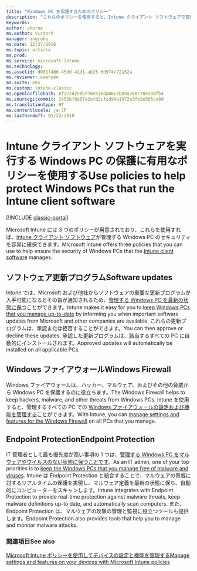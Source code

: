```yaml
---
title: "Windows PC を保護するためのポリシー"
description: "これらのポリシーを使用すると、Intune クライアント ソフトウェアで管理しているときに Windows PC のセキュリティを確保できます。"
keywords: 
author: vhorne
ms.author: victorh
manager: angrobe
ms.date: 12/27/2016
ms.topic: article
ms.prod: 
ms.service: microsoft-intune
ms.technology: 
ms.assetid: d081f466-45dd-41d1-ab25-6d974c72a52a
ms.reviewer: owenyen
ms.suite: ems
ms.custom: intune-classic
ms.openlocfilehash: 8f372d2e8b770e536da08c7b89a760c78ea38fb4
ms.sourcegitcommit: 2459bfda07a2afd2cfcd94a1972a3fb2e565ce8d
ms.translationtype: HT
ms.contentlocale: ja-JP
ms.lasthandoff: 01/22/2018
---
```

# <a name="use-policies-to-help-protect-windows-pcs-that-run-the-intune-client-software"></a><span data-ttu-id="68c11-103">Intune クライアント ソフトウェアを実行する Windows PC の保護に有用なポリシーを使用する</span><span class="sxs-lookup"><span data-stu-id="68c11-103">Use policies to help protect Windows PCs that run the Intune client software</span></span>

[!INCLUDE [classic-portal](../includes/classic-portal.md)]

<span data-ttu-id="68c11-104">Microsoft Intune には 3 つのポリシーが用意されており、これらを使用すれば、[Intune クライアント ソフトウェア](manage-windows-pcs-with-microsoft-intune.md)が管理する Windows PC のセキュリティを容易に確保できます。</span><span class="sxs-lookup"><span data-stu-id="68c11-104">Microsoft Intune offers three policies that you can use to help ensure the security of Windows PCs that the [Intune client software](manage-windows-pcs-with-microsoft-intune.md) manages.</span></span>


## <a name="software-updates"></a><span data-ttu-id="68c11-105">ソフトウェア更新プログラム</span><span class="sxs-lookup"><span data-stu-id="68c11-105">Software updates</span></span>

<span data-ttu-id="68c11-106">Intune では、Microsoft および他社からソフトウェアの重要な更新プログラムが入手可能になるとその旨が通知されるため、[管理する Windows PC を最新の状態に保つ](keep-windows-pcs-up-to-date-with-software-updates-in-microsoft-intune.md)ことができます。</span><span class="sxs-lookup"><span data-stu-id="68c11-106">Intune makes it easy for you to [keep Windows PCs that you manage up-to-date](keep-windows-pcs-up-to-date-with-software-updates-in-microsoft-intune.md) by informing you when important software updates from Microsoft and other companies are available.</span></span> <span data-ttu-id="68c11-107">これらの更新プログラムは、承認または拒否することができます。</span><span class="sxs-lookup"><span data-stu-id="68c11-107">You can then approve or decline these updates.</span></span> <span data-ttu-id="68c11-108">承認した更新プログラムは、該当するすべての PC に自動的にインストールされます。</span><span class="sxs-lookup"><span data-stu-id="68c11-108">Approved updates will automatically be installed on all applicable PCs.</span></span>

## <a name="windows-firewall"></a><span data-ttu-id="68c11-109">Windows ファイアウォール</span><span class="sxs-lookup"><span data-stu-id="68c11-109">Windows Firewall</span></span>

<span data-ttu-id="68c11-110">Windows ファイアウォールは、ハッカー、マルウェア、およびその他の脅威から Windows PC を保護するのに役立ちます。</span><span class="sxs-lookup"><span data-stu-id="68c11-110">The Windows Firewall helps to keep hackers, malware, and other threats from Windows PCs.</span></span> <span data-ttu-id="68c11-111">Intune を使用すると、管理するすべての PC での [Windows ファイアウォールの設定および機能を管理する](help-protect-windows-pcs-using-windows-firewall-policies-in-microsoft-intune.md)ことができます。</span><span class="sxs-lookup"><span data-stu-id="68c11-111">With Intune, you can [manage settings and features for the Windows Firewall](help-protect-windows-pcs-using-windows-firewall-policies-in-microsoft-intune.md) on all PCs that you manage.</span></span>

## <a name="endpoint-protection"></a><span data-ttu-id="68c11-112">Endpoint Protection</span><span class="sxs-lookup"><span data-stu-id="68c11-112">Endpoint Protection</span></span>

<span data-ttu-id="68c11-113">IT 管理者として最も優先度が高い事項の 1 つは、[管理する Windows PC をマルウェアやウイルスのない状態に保つことです](help-secure-windows-pcs-with-endpoint-protection-for-microsoft-intune.md)。</span><span class="sxs-lookup"><span data-stu-id="68c11-113">As an IT admin, one of your top priorities is to [keep the Windows PCs that you manage free of malware and viruses](help-secure-windows-pcs-with-endpoint-protection-for-microsoft-intune.md).</span></span> <span data-ttu-id="68c11-114">Intune は Endpoint Protection と統合することで、マルウェアの脅威に対するリアルタイムの保護を実現し、マルウェア定義を最新の状態に保ち、自動的にコンピューターをスキャンします。</span><span class="sxs-lookup"><span data-stu-id="68c11-114">Intune integrates with Endpoint Protection to provide real-time protection against malware threats, keep malware definitions up-to date, and automatically scan computers.</span></span> <span data-ttu-id="68c11-115">また、Endpoint Protection は、マルウェアの攻撃の管理と監視に役立つツールも提供します。</span><span class="sxs-lookup"><span data-stu-id="68c11-115">Endpoint Protection also provides tools that help you to manage and monitor malware attacks.</span></span>



### <a name="see-also"></a><span data-ttu-id="68c11-116">関連項目</span><span class="sxs-lookup"><span data-stu-id="68c11-116">See also</span></span>
[<span data-ttu-id="68c11-117">Microsoft Intune ポリシーを使用してデバイスの設定と機能を管理する</span><span class="sxs-lookup"><span data-stu-id="68c11-117">Manage settings and features on your devices with Microsoft Intune policies</span></span>](manage-settings-and-features-on-your-devices-with-microsoft-intune-policies.md)
